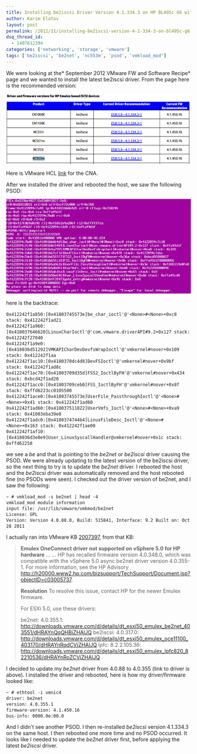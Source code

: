 ```yaml
---
title: Installing be2iscsi Driver Version 4.1.334.3 on HP BL495c G6 with NC553m CNAs Causes ESXi Host to PSOD
author: Karim Elatov
layout: post
permalink: /2012/11/installing-be2iscsi-version-4-1-334-3-on-bl495c-g6-for-nc553m-cnas-causes-esxi-host-to-psod/
dsq_thread_id:
  - 1407612394
categories: ['networking', 'storage', 'vmware']
tags: ['be2iscsi', 'be2net', 'nc553m', 'psod', 'vmkload_mod']
---
```


We were looking at the* September 2012 VMware FW and Software Recipe* page and we wanted to install the latest be2iscsi driver. From the page here is the recommended version:

![iscsi_hp_recipes](https://github.com/elatov/uploads/raw/master/2012/11/iscsi_hp_recipes.png)

Here is VMware HCL [link](http://www.vmware.com/resources/compatibility/detail.php?deviceCategory=io&#038;productid=19645&#038;deviceCategory=io&#038;keyword=nc553m&#038;page=1&#038;display_interval=10&#038;sortColumn=Partner&#038;sortOrder=Asc) for the CNA.

After we installed the driver and rebooted the host, we saw the following PSOD:

![psod_be2iscsi](https://github.com/elatov/uploads/raw/master/2012/11/psod_be2iscsi.png)

here is the backtrace:


	0x412242f1a850:[0x41803745573e]be_char_ioctl'@'<None>#<None>+0xc8 stack: 0x412242f1ad21
	0x412242f1a960:[0x418037646620]LinuxCharIoctl'@'com.vmware.driverAPI#9.2+0x127 stack: 0x412242f27040
	0x412242f1a9e0:[0x418036d51292]VMKAPICharDevDevfsWrapIoctl'@'vmkernel#nover+0x109 stack: 0x412242f1aa
	0x412242f1ac10:[0x4180370dc4d8]DevFSIoctl'@'vmkernel#nover+0x9bf stack: 0x412242f1ad8c
	0x412242f1ac70:[0x41803709d35d]FSS2_IoctlByFH'@'vmkernel#nover+0x434 stack: 0xbcd42f1ad20
	0x412242f1acc0:[0x41803709ceb0]FSS_IoctlByFH'@'vmkernel#nover+0x8f stack: 0xffd6223cc0105500
	0x412242f1ace0:[0x41803745573e]UserFile_PassthroughIoctl'@'<None>#<None>+0x41 stack: 0x412242f1ad60
	0x412242f1ad60:[0x418037511822]UserVmfs_Ioctl'@'<None>#<None>+0xa9 stack: 0x41003eba39e0
	0x412242f1adc0:[0x4180374744b4]LinuxFileDesc_Ioctl'@'<None>#<None>+0x163 stack: 0x412242f1ae00
	0x412242f1af10:[0x418036d3e0e9]User_LinuxSyscallHandler@vmkernel#nover+0x1c stack: 0xffd62258


we see a *be* and that is pointing to the *be2net* or *be2iscsi* driver causing the PSOD. We were already updating to the latest version of the be2iscsi driver, so the next thing to try is to update the *be2net* driver. I rebooted the host and the *be2iscsi* driver was automatically removed and the host rebooted fine (no PSODs were seen). I checked out the driver version of be2net, and I saw the following:


	~ # vmkload_mod -s be2net | head -4
	vmkload_mod module information
	input file: /usr/lib/vmware/vmkmod/be2net
	License: GPL
	Version: Version 4.0.88.0, Build: 515841, Interface: 9.2 Built on: Oct 28 2011


I actually ran into VMware KB [2007397](http://kb.vmware.com/kb/2007397), from that KB:

> **Emulex OneConnect driver not supported on vSphere 5.0 for HP hardware**
> ...
> ...
> HP has recalled firmware version 4.0.348.0, which was compatible with the vSphere 5.0 async be2net driver version 4.0.355-1. For more information, see the HP Advisory http://h20000.www2.hp.com/bizsupport/TechSupport/Document.jsp?objectID=c03005737.
>
> **Resolution**
> To resolve this issue, contact HP for the newer Emulex firmware.
>
> For ESXi 5.0, use these drivers:
>
> be2net: 4.0.355.1: http://downloads.vmware.com/d/details/dt_esxi50_emulex_be2net_403551/dHRAYnQqQHBiZHAlJQ
> be2iscsi: 4.0.317.0: http://downloads.vmware.com/d/details/dt_esxi50_emulex_oce11100_403170/dHRAYnRqdCViZHAlJQ
> lpfc: 8.2.2.105.36: http://downloads.vmware.com/d/details/dt_esxi50_emulex_lpfc820_82210536/dHRAYnRoZCViZHAlJQ

I decided to update my *be2net* driver from 4.0.88 to 4.0.355 (link to driver is above). I installed the driver and rebooted, here is how my driver/firmware looked like:


	~ # ethtool -i vmnic4
	driver: be2net
	version: 4.0.355.1
	firmware-version: 4.1.450.16
	bus-info: 0000.0e:00.0


And I didn't see another PSOD. I then re-installed *be2iscsi* version 4.1.334.3 on the same host. I then rebooted one more time and no PSOD occurred. It looks like I needed to update the *be2net* driver first, before applying the latest *be2iscsi* driver.


